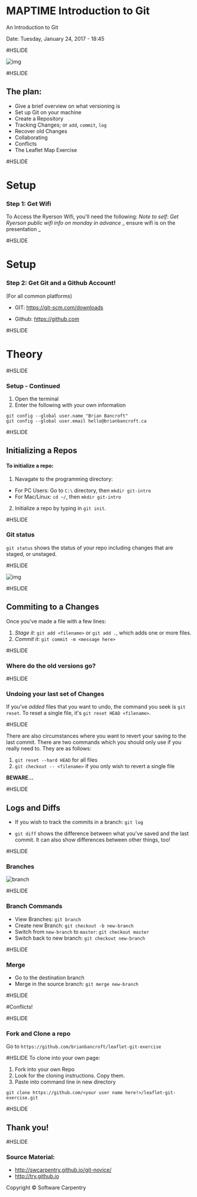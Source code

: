 # MAPTIME Introduction to Git
An Introduction to Git

Date: Tuesday, January 24, 2017 - 18:45

#HSLIDE

![img](img/phdComicsVersioning.gif)

#HSLIDE

## The plan:

* Give a brief overview on what versioning is
* Set up Git on your machine
* Create a Repository
* Tracking Changes; or ```add```, ```commit```, ```log```
* Recover old Changes
* Collaborating
* Conflicts
* The Leaflet Map Exercise

#HSLIDE

# Setup

### Step 1: Get Wifi
To Access the Ryerson Wifi, you'll need the following: 
_Note to self: Get Ryerson public wifi info on monday in advance_
_ ensure wifi is on the presentation _

#HSLIDE

# Setup

### Step 2: Get Git and a Github Account!

(For all common platforms)
* GIT: https://git-scm.com/downloads

* Github: https://github.com

#HSLIDE

# Theory

#HSLIDE

### Setup - Continued

1. Open the terminal
2. Enter the following with your own information

```
git config --global user.name "Brian Bancroft"
git config --global user.email hello@brianbancroft.ca
```
#HSLIDE

## Initializing a Repos

#### To initialize a repo:
1. Navagate to the programming directory:
  * For PC Users: Go to ```C:\``` directory, then ```mkdir git-intro```
  * For Mac/Linux: ```cd ~/```, then ```mkdir git-intro```
 2. Initialize a repo by typing in ```git init```. 

#HSLIDE

### Git status
```git status``` shows the status of your repo including changes that are staged, or unstaged. 

#HSLIDE

![img](img/typing.gif)

#HSLIDE

## Commiting to a Changes
Once you've made a file with a few lines:

1. *Stage it*: ```git add <filename>``` or ```git add .```, which adds one or more files. 
2. *Commit it*: ```git commit -m <message here>```

#HSLIDE

### Where do the old versions go?

#HSLIDE

### Undoing your last set of Changes
If you've _added_ files that you want to undo, the command you seek is `git reset`. To reset a single file, it's `git reset HEAD <filename>`.


#HSLIDE

There are also circumstances where you want to revert your saving to the last commit. There are two commands which you should only use if you really need to. They are as follows:

1. ```git reset --hard HEAD``` for all files
2. ```git checkout -- <filename>``` if you only wish to revert a single file

**BEWARE...**

#HSLIDE

## Logs and Diffs

* If you wish to track the commits in a branch: `git log`

 * `git diff` shows the difference between what you've saved and the last commit. It can also show differences between other things, too!

#HSLIDE

### Branches

![branch](img/branches.png)

#HSLIDE

### Branch Commands

* View Branches: `git branch`
* Create new Branch: `git checkout -b new-branch`
* Switch from `new-branch` to `master`: `git checkout master`
* Switch back to new branch: `git checkout new-branch`

#HSLIDE

### Merge

* Go to the destination branch
* Merge in the source branch: `git merge new-branch`

#HSLIDE

#Conflicts!

#HSLIDE

### Fork and Clone a repo

Go to `https://github.com/brianbancroft/leaflet-git-exercise`

#HSLIDE
To clone into your own page:

1. Fork into your own Repo
2. Look for the cloning instructions. Copy them.
3. Paste into command line in new directory

```git clone https://github.com/<your user name here!>/leaflet-git-exercise.git```

#HSLIDE

## Thank you!

#HSLIDE
### Source Material: 
* http://swcarpentry.github.io/git-novice/
* http://try.github.io

Copyright © Software Carpentry 
